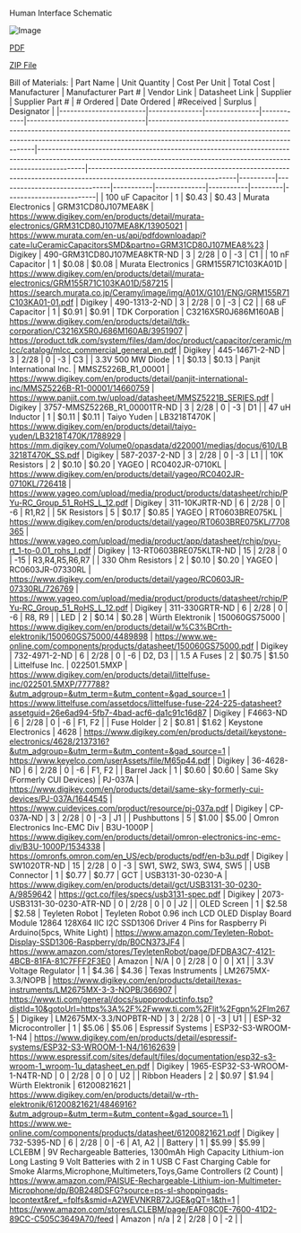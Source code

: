 Human Interface Schematic

![Image](https://github.com/user-attachments/assets/022fcd61-9c8a-4d45-aeb1-e553ebc384b9)

[PDF](https://github.com/user-attachments/files/19023361/New_EGR314HMISchematic.pdf)

[ZIP File](https://github.com/ibmyers2/EGR314_Team309_IBM/raw/refs/heads/main/EGR314HI.zip)

Bill of Materials:
| Part Name              | Unit Quantity | Cost Per Unit | Total Cost | Manufacturer                    | Manufacturer Part #                                                                                                                                                                                      | Vendor Link                                                                                                                                                             | Datasheet Link                                                                                                        | Supplier | Supplier Part #               | # Ordered | Date Ordered | #Received | Surplus | Designator              |
|------------------------|---------------|---------------|------------|---------------------------------|----------------------------------------------------------------------------------------------------------------------------------------------------------------------------------------------------------|-------------------------------------------------------------------------------------------------------------------------------------------------------------------------|-----------------------------------------------------------------------------------------------------------------------|----------|-------------------------------|-----------|--------------|-----------|---------|-------------------------|
| 100 uF Capacitor       | 1             | $0.43         | $0.43      | Murata Electronics              | GRM31CD80J107MEA8K                                                                                                                                                                                       | https://www.digikey.com/en/products/detail/murata-electronics/GRM31CD80J107MEA8K/13905021                                                                               | https://www.murata.com/en-us/api/pdfdownloadapi?cate=luCeramicCapacitorsSMD&partno=GRM31CD80J107MEA8%23               | Digikey  | 490-GRM31CD80J107MEA8KTR-ND   | 3         | 2/28         | 0         | -3      | C1                      |
| 10 nF Capacitor        | 1             | $0.08         | $0.08      | Murata Electronics              | GRM155R71C103KA01D                                                                                                                                                                                       | https://www.digikey.com/en/products/detail/murata-electronics/GRM155R71C103KA01D/587215                                                                                 | https://search.murata.co.jp/Ceramy/image/img/A01X/G101/ENG/GRM155R71C103KA01-01.pdf                                   | Digikey  | 490-1313-2-ND                 | 3         | 2/28         | 0         | -3      | C2                      |
| 68 uF Capacitor        | 1             | $0.91         | $0.91      | TDK Corporation                 | C3216X5R0J686M160AB                                                                                                                                                                                      | https://www.digikey.com/en/products/detail/tdk-corporation/C3216X5R0J686M160AB/3951907                                                                                  | https://product.tdk.com/system/files/dam/doc/product/capacitor/ceramic/mlcc/catalog/mlcc_commercial_general_en.pdf    | Digikey  | 445-14671-2-ND                | 3         | 2/28         | 0         | -3      | C3                      |
| 3.3V 500 MW Diode      | 1             | $0.13         | $0.13      | Panjit International Inc.       | MMSZ5226B_R1_00001                                                                                                                                                                                       | https://www.digikey.com/en/products/detail/panjit-international-inc/MMSZ5226B-R1-00001/14660759                                                                         | https://www.panjit.com.tw/upload/datasheet/MMSZ5221B_SERIES.pdf                                                       | Digikey  | 3757-MMSZ5226B_R1_00001TR-ND  | 3         | 2/28         | 0         | -3      | D1                      |
| 47 uH Inductor         | 1             | $0.11         | $0.11      | Taiyo Yuden                     | LB3218T470K                                                                                                                                                                                              | https://www.digikey.com/en/products/detail/taiyo-yuden/LB3218T470K/1788929                                                                                              | https://mm.digikey.com/Volume0/opasdata/d220001/medias/docus/610/LB3218T470K_SS.pdf                                   | Digikey  | 587-2037-2-ND                 | 3         | 2/28         | 0         | -3      | L1                      |
| 10K Resistors          | 2             | $0.10         | $0.20      | YAGEO                           | RC0402JR-0710KL                                                                                                                                                                                          | https://www.digikey.com/en/products/detail/yageo/RC0402JR-0710KL/726418                                                                                                 | https://www.yageo.com/upload/media/product/products/datasheet/rchip/PYu-RC_Group_51_RoHS_L_12.pdf                     | Digikey  | 311-10KJRTR-ND                | 6         | 2/28         | 0         | -6      | R1,R2                   |
| 5K Resistors           | 5             | $0.17         | $0.85      | YAGEO                           | RT0603BRE075KL                                                                                                                                                                                           | https://www.digikey.com/en/products/detail/yageo/RT0603BRE075KL/7708365                                                                                                 | https://www.yageo.com/upload/media/product/app/datasheet/rchip/pyu-rt_1-to-0.01_rohs_l.pdf                            | Digikey  | 13-RT0603BRE075KLTR-ND        | 15        | 2/28         | 0         | -15     | R3,R4,R5,R6,R7          |
| 330 Ohm Resistors      | 2             | $0.10         | $0.20      | YAGEO                           | RC0603JR-07330RL                                                                                                                                                                                         | https://www.digikey.com/en/products/detail/yageo/RC0603JR-07330RL/726769                                                                                                | https://www.yageo.com/upload/media/product/products/datasheet/rchip/PYu-RC_Group_51_RoHS_L_12.pdf                     | Digikey  | 311-330GRTR-ND                | 6         | 2/28         | 0         | -6      | R8, R9                  |
| LED                    | 2             | $0.14         | $0.28      | Würth Elektronik                | 150060GS75000                                                                                                                                                                                            | https://www.digikey.com/en/products/detail/w%C3%BCrth-elektronik/150060GS75000/4489898                                                                                  | https://www.we-online.com/components/products/datasheet/150060GS75000.pdf                                             | Digikey  | 732-4971-2-ND                 | 6         | 2/28         | 0         | -6      | D2, D3                  |
| 1.5 A Fuses            | 2             | $0.75         | $1.50      | Littelfuse Inc.                 | 022501.5MXP                                                                                                                                                                                              | https://www.digikey.com/en/products/detail/littelfuse-inc/022501.5MXP/777788?&utm_adgroup=&utm_term=&utm_content=&gad_source=1                                          | https://www.littelfuse.com/assetdocs/littelfuse-fuse-224-225-datasheet?assetguid=26e6ad94-5fb7-4bad-acf6-da1c91c16d87 | Digikey  | F4663-ND                      | 6         | 2/28         | 0         | -6      | F1, F2                  |
| Fuse Holder            | 2             | $0.81         | $1.62      | Keystone Electronics            | 4628                                                                                                                                                                                                     | https://www.digikey.com/en/products/detail/keystone-electronics/4628/2137316?&utm_adgroup=&utm_term=&utm_content=&gad_source=1                                          | https://www.keyelco.com/userAssets/file/M65p44.pdf                                                                    | Digikey  | 36-4628-ND                    | 6         | 2/28         | 0         | -6      | F1, F2                  |
| Barrel Jack            | 1             | $0.60         | $0.60      | Same Sky (Formerly CUI Devices) | PJ-037A                                                                                                                                                                                                  | https://www.digikey.com/en/products/detail/same-sky-formerly-cui-devices/PJ-037A/1644545                                                                                | https://www.cuidevices.com/product/resource/pj-037a.pdf                                                               | Digikey  | CP-037A-ND                    | 3         | 2/28         | 0         | -3      | J1                      |
| Pushbuttons            | 5             | $1.00         | $5.00      | Omron Electronics Inc-EMC Div   | B3U-1000P                                                                                                                                                                                                | https://www.digikey.com/en/products/detail/omron-electronics-inc-emc-div/B3U-1000P/1534338                                                                              | https://omronfs.omron.com/en_US/ecb/products/pdf/en-b3u.pdf                                                           | Digikey  | SW1020TR-ND                   | 15        | 2/28         | 0         | -3      | SW1, SW2, SW3, SW4, SW5 |
| USB Connector          | 1             | $0.77         | $0.77      | GCT                             | USB3131-30-0230-A                                                                                                                                                                                        | https://www.digikey.com/en/products/detail/gct/USB3131-30-0230-A/9859642                                                                                                | https://gct.co/files/specs/usb3131-spec.pdf                                                                           | Digikey  | 2073-USB3131-30-0230-ATR-ND   | 0         | 2/28         | 0         | 0       | J2                      |
| OLED Screen            | 1             | $2.58         | $2.58      | Teyleten Robot                  | Teyleten Robot 0.96 inch LCD OLED Display Board Module 12864 128X64 IIC I2C SSD1306 Driver 4 Pins for Raspberry Pi Arduino(5pcs, White Light)                                                            | https://www.amazon.com/Teyleten-Robot-Display-SSD1306-Raspberry/dp/B0CN373JF4                                                                                           | https://www.amazon.com/stores/TeyletenRobot/page/DFDBA3C7-4121-4BCB-81FA-81C7FFF2F3E0                                 | Amazon   | N/A                           | 0         | 2/28         | 0         | 0       | X1                      |
| 3.3V Voltage Regulator | 1             | $4.36         | $4.36      | Texas Instruments               | LM2675MX-3.3/NOPB                                                                                                                                                                                        | https://www.digikey.com/en/products/detail/texas-instruments/LM2675MX-3-3-NOPB/366907                                                                                   | https://www.ti.com/general/docs/suppproductinfo.tsp?distId=10&gotoUrl=https%3A%2F%2Fwww.ti.com%2Flit%2Fgpn%2Flm2675   | Digikey  | LM2675MX-3.3/NOPBTR-ND        | 3         | 2/28         | 0         | -3      | U1                      |
| ESP-32 Microcontroller | 1             | $5.06         | $5.06      | Espressif Systems               | ESP32-S3-WROOM-1-N4                                                                                                                                                                                      | https://www.digikey.com/en/products/detail/espressif-systems/ESP32-S3-WROOM-1-N4/16162639                                                                               | https://www.espressif.com/sites/default/files/documentation/esp32-s3-wroom-1_wroom-1u_datasheet_en.pdf                | Digikey  | 1965-ESP32-S3-WROOM-1-N4TR-ND | 0         | 2/28         | 0         | 0       | U2                      |
| Ribbon Headers         | 2             | $0.97         | $1.94      | Würth Elektronik                | 61200821621                                                                                                                                                                                              | https://www.digikey.com/en/products/detail/w-rth-elektronik/61200821621/4846916?&utm_adgroup=&utm_term=&utm_content=&gad_source=1\                                      | https://www.we-online.com/components/products/datasheet/61200821621.pdf                                               | Digikey  | 732-5395-ND                   | 6         | 2/28         | 0         | -6      | A1, A2                  |
| Battery                | 1             | $5.99         | $5.99      | LCLEBM                          | 9V Rechargeable Batteries, 1300mAh High Capacity Lithium-ion Long Lasting 9 Volt Batteries with 2 in 1 USB C Fast Charging Cable for Smoke Alarms,Microphone,Multimeters,Toys,Game Controllers (2 Count) | https://www.amazon.com/PAISUE-Rechargeable-Lithium-ion-Multimeter-Microphone/dp/B0B248DSFG?source=ps-sl-shoppingads-lpcontext&ref_=fplfs&smid=A2WEVNKRB72JGE&gQT=1&th=1 | https://www.amazon.com/stores/LCLEBM/page/EAF08C0E-7600-41D2-89CC-C505C3649A70/feed                                   | Amazon   | n/a                           | 2         | 2/28         | 0         | -2      |                         |
